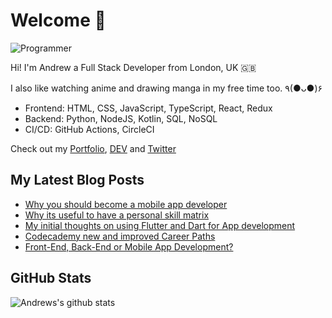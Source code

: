# Welcome 👋

![Programmer](https://res.cloudinary.com/d74fh3kw/image/upload/v1594399766/github_x15mfs.jpg 'Programmer')

Hi! I'm Andrew a Full Stack Developer from London, UK 🇬🇧

I also like watching anime and drawing manga in my free time too. ٩(●ᴗ●)۶

- Frontend: HTML, CSS, JavaScript, TypeScript, React, Redux
- Backend: Python, NodeJS, Kotlin, SQL, NoSQL
- CI/CD: GitHub Actions, CircleCI

Check out my [Portfolio](https://andrewbaisden.com/ "Andrew Baisden's Portfolio"), [DEV](https://dev.to/andrewbaisden "Andrew Baisden's DEV") and [Twitter](https://twitter.com/andrewbaisden "Andrew Baisden's Twitter")

## My Latest Blog Posts

<!-- BLOG-POST-LIST:START -->
- [Why you should become a mobile app developer](https://dev.to/andrewbaisden/why-you-should-become-a-mobile-app-developer-24kg)
- [Why its useful to have a personal skill matrix](https://dev.to/andrewbaisden/why-its-useful-to-have-a-personal-skill-matrix-140k)
- [My initial thoughts on using Flutter and Dart for App development](https://dev.to/andrewbaisden/my-initial-thoughts-on-using-flutter-and-dart-for-app-development-5fhl)
- [Codecademy new and improved Career Paths](https://dev.to/andrewbaisden/codecademy-new-and-improved-career-paths-3n97)
- [Front-End, Back-End or Mobile App Development?](https://dev.to/andrewbaisden/front-end-back-end-or-mobile-app-development-13jo)
<!-- BLOG-POST-LIST:END -->

## GitHub Stats

![Andrews's github stats](https://github-readme-stats.vercel.app/api?username=andrewbaisden&show_icons=true&theme=tokyonight)
